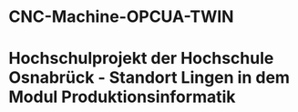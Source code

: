 # CNC-Machine-OPCUA-TWIN
# Hochschulprojekt der Hochschule Osnabrück - Standort Lingen in dem Modul Produktionsinformatik

